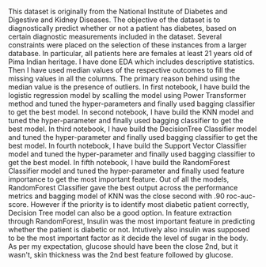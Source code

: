 This dataset is originally from the National Institute of Diabetes and Digestive and Kidney Diseases. The objective of the dataset is to diagnostically predict whether or not a patient has diabetes, based on certain diagnostic measurements included in the dataset. Several constraints were placed on the selection of these instances from a larger database. In particular, all patients here are females at least 21 years old of Pima Indian heritage.
I have done EDA which includes descriptive statistics. 
Then I have used median values of the respective outcomes to fill the missing values in all the columns. The primary reason behind using the median value is the presence of outliers.
In first notebook, I have build the logistic regression model by scalling the model using Power Transformer method and tuned the hyper-parameters and finally used bagging classifier to get the best model.
In second notebook, I have build the KNN model and tuned the hyper-parameter and finally used bagging classifier to get the best model. 
In third notebook, I have build the DecisionTree Classifier model and tuned the hyper-parameter and finally used bagging classifier to get the best model.
In fourth notebook, I have build the Support Vector Classifier model and tuned the hyper-parameter and finally used bagging classifier to get the best model.
In fifth notebook, I have build the RandomForest Classifier model and tuned the hyper-parameter and finally used feature importance to get the most important feature.
Out of all the models, RandomForest Classifier gave the best output across the performance metrics and bagging model of KNN was the close second with .90 roc-auc-score. However if the priority is to identify most diabetic patient correctly, Decision Tree model can also be a good option.
In feature extraction through RandomForest, Insulin was the most important feature in predicting whether the patient is diabetic or not. Intutively also insulin was supposed to be the most important factor as it decide the level of sugar in the body. As per my expectation, glucose should have been the close 2nd, but it wasn't, skin thickness was the 2nd best feature followed by glucose.
